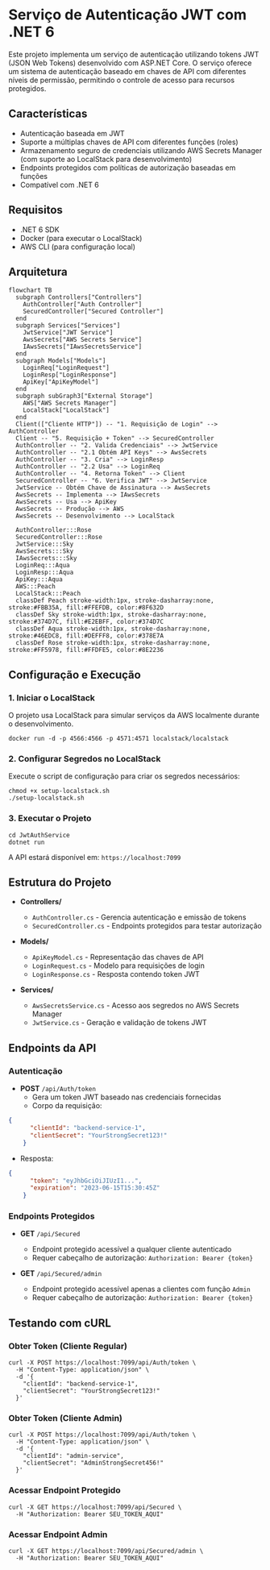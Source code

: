 # Serviço de Autenticação JWT com .NET 6

Este projeto implementa um serviço de autenticação utilizando tokens JWT (JSON Web Tokens) desenvolvido com ASP.NET Core. O serviço oferece um sistema de autenticação baseado em chaves de API com diferentes níveis de permissão, permitindo o controle de acesso para recursos protegidos.

## Características

- Autenticação baseada em JWT
- Suporte a múltiplas chaves de API com diferentes funções (roles)
- Armazenamento seguro de credenciais utilizando AWS Secrets Manager (com suporte ao LocalStack para desenvolvimento)
- Endpoints protegidos com políticas de autorização baseadas em funções
- Compatível com .NET 6

## Requisitos

- .NET 6 SDK
- Docker (para executar o LocalStack)
- AWS CLI (para configuração local)

## Arquitetura

```mermaid
flowchart TB
  subgraph Controllers["Controllers"]
    AuthController["Auth Controller"]
    SecuredController["Secured Controller"]
  end
  subgraph Services["Services"]
    JwtService["JWT Service"]
    AwsSecrets["AWS Secrets Service"]
    IAwsSecrets["IAwsSecretsService"]
  end
  subgraph Models["Models"]
    LoginReq["LoginRequest"]
    LoginResp["LoginResponse"]
    ApiKey["ApiKeyModel"]
  end
  subgraph subGraph3["External Storage"]
    AWS["AWS Secrets Manager"]
    LocalStack["LocalStack"]
  end
  Client(["Cliente HTTP"]) -- "1. Requisição de Login" --> AuthController
  Client -- "5. Requisição + Token" --> SecuredController
  AuthController -- "2. Valida Credenciais" --> JwtService
  AuthController -- "2.1 Obtém API Keys" --> AwsSecrets
  AuthController -- "3. Cria" --> LoginResp
  AuthController -- "2.2 Usa" --> LoginReq
  AuthController -- "4. Retorna Token" --> Client
  SecuredController -- "6. Verifica JWT" --> JwtService
  JwtService -- Obtém Chave de Assinatura --> AwsSecrets
  AwsSecrets -- Implementa --> IAwsSecrets
  AwsSecrets -- Usa --> ApiKey
  AwsSecrets -- Produção --> AWS
  AwsSecrets -- Desenvolvimento --> LocalStack

  AuthController:::Rose
  SecuredController:::Rose
  JwtService:::Sky
  AwsSecrets:::Sky
  IAwsSecrets:::Sky
  LoginReq:::Aqua
  LoginResp:::Aqua
  ApiKey:::Aqua
  AWS:::Peach
  LocalStack:::Peach
  classDef Peach stroke-width:1px, stroke-dasharray:none, stroke:#FBB35A, fill:#FFEFDB, color:#8F632D
  classDef Sky stroke-width:1px, stroke-dasharray:none, stroke:#374D7C, fill:#E2EBFF, color:#374D7C
  classDef Aqua stroke-width:1px, stroke-dasharray:none, stroke:#46EDC8, fill:#DEFFF8, color:#378E7A
  classDef Rose stroke-width:1px, stroke-dasharray:none, stroke:#FF5978, fill:#FFDFE5, color:#8E2236
```

## Configuração e Execução

### 1. Iniciar o LocalStack

O projeto usa LocalStack para simular serviços da AWS localmente durante o desenvolvimento.

```shell script
docker run -d -p 4566:4566 -p 4571:4571 localstack/localstack
```


### 2. Configurar Segredos no LocalStack

Execute o script de configuração para criar os segredos necessários:

```shell script
chmod +x setup-localstack.sh
./setup-localstack.sh
```


### 3. Executar o Projeto

```shell script
cd JwtAuthService
dotnet run
```


A API estará disponível em: `https://localhost:7099`

## Estrutura do Projeto

- **Controllers/**
    - `AuthController.cs` - Gerencia autenticação e emissão de tokens
    - `SecuredController.cs` - Endpoints protegidos para testar autorização

- **Models/**
    - `ApiKeyModel.cs` - Representação das chaves de API
    - `LoginRequest.cs` - Modelo para requisições de login
    - `LoginResponse.cs` - Resposta contendo token JWT

- **Services/**
    - `AwsSecretsService.cs` - Acesso aos segredos no AWS Secrets Manager
    - `JwtService.cs` - Geração e validação de tokens JWT

## Endpoints da API

### Autenticação

- **POST** `/api/Auth/token`
    - Gera um token JWT baseado nas credenciais fornecidas
    - Corpo da requisição:
```json
{
      "clientId": "backend-service-1",
      "clientSecret": "YourStrongSecret123!"
    }
```

- Resposta:
```json
{
      "token": "eyJhbGciOiJIUzI1...",
      "expiration": "2023-06-15T15:30:45Z"
    }
```


### Endpoints Protegidos

- **GET** `/api/Secured`
    - Endpoint protegido acessível a qualquer cliente autenticado
    - Requer cabeçalho de autorização: `Authorization: Bearer {token}`

- **GET** `/api/Secured/admin`
    - Endpoint protegido acessível apenas a clientes com função `Admin`
    - Requer cabeçalho de autorização: `Authorization: Bearer {token}`

## Testando com cURL

### Obter Token (Cliente Regular)

```shell script
curl -X POST https://localhost:7099/api/Auth/token \
  -H "Content-Type: application/json" \
  -d '{
    "clientId": "backend-service-1",
    "clientSecret": "YourStrongSecret123!"
  }'
```


### Obter Token (Cliente Admin)

```shell script
curl -X POST https://localhost:7099/api/Auth/token \
  -H "Content-Type: application/json" \
  -d '{
    "clientId": "admin-service",
    "clientSecret": "AdminStrongSecret456!"
  }'
```


### Acessar Endpoint Protegido

```shell script
curl -X GET https://localhost:7099/api/Secured \
  -H "Authorization: Bearer SEU_TOKEN_AQUI"
```


### Acessar Endpoint Admin

```shell script
curl -X GET https://localhost:7099/api/Secured/admin \
  -H "Authorization: Bearer SEU_TOKEN_AQUI"
```

